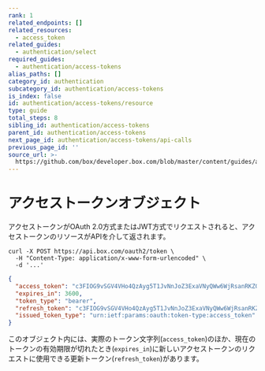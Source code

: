 ```yaml
---
rank: 1
related_endpoints: []
related_resources:
  - access_token
related_guides:
  - authentication/select
required_guides:
  - authentication/access-tokens
alias_paths: []
category_id: authentication
subcategory_id: authentication/access-tokens
is_index: false
id: authentication/access-tokens/resource
type: guide
total_steps: 8
sibling_id: authentication/access-tokens
parent_id: authentication/access-tokens
next_page_id: authentication/access-tokens/api-calls
previous_page_id: ''
source_url: >-
  https://github.com/box/developer.box.com/blob/master/content/guides/authentication/access-tokens/resource.md
---
```

# アクセストークンオブジェクト

アクセストークンがOAuth 2.0方式またはJWT方式でリクエストされると、アクセストークンのリソースがAPIを介して返されます。

```curl
curl -X POST https://api.box.com/oauth2/token \
  -H "Content-Type: application/x-www-form-urlencoded" \
  -d '...'
```

```json
{
  "access_token": "c3FIOG9vSGV4VHo4QzAyg5T1JvNnJoZ3ExaVNyQWw6WjRsanRKZG5lQk9qUE1BVQ",
  "expires_in": 3600,
  "token_type": "bearer",
  "refresh_token": "c3FIOG9vSGV4VHo4QzAyg5T1JvNnJoZ3ExaVNyQWw6WjRsanRKZG5lQk9qUE1BVQ",
  "issued_token_type": "urn:ietf:params:oauth:token-type:access_token"
}
```

このオブジェクト内には、実際のトークン文字列(`access_token`)のほか、現在のトークンの有効期限が切れたとき(`expires_in`)に新しいアクセストークンのリクエストに使用できる更新トークン(`refresh_token`)があります。
